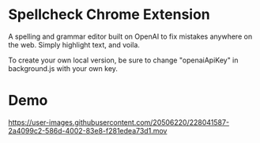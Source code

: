 # Spellcheck Chrome Extension

A spelling and grammar editor built on OpenAI to fix mistakes anywhere on the web. Simply highlight text, and voila.

To create your own local version, be sure to change "openaiApiKey" in background.js with your own key.

# Demo

https://user-images.githubusercontent.com/20506220/228041587-2a4099c2-586d-4002-83e8-f281edea73d1.mov
